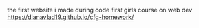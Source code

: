 the first website i made during code first girls course on web dev
<br>https://dianavlad19.github.io/cfg-homework/</br>
